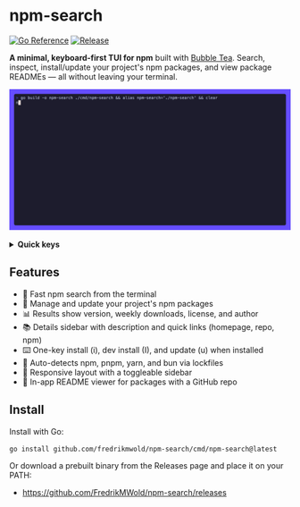 # npm-search

[![Go Reference](https://pkg.go.dev/badge/github.com/fredrikmwold/npm-search.svg)](https://pkg.go.dev/github.com/fredrikmwold/npm-search)
[![Release](https://img.shields.io/github/v/release/FredrikMWold/npm-search?sort=semver)](https://github.com/FredrikMWold/npm-search/releases)

**A minimal, keyboard-first TUI for npm** built with [Bubble Tea](https://github.com/charmbracelet/bubbletea). Search, inspect, install/update your project's npm packages, and view package READMEs — all without leaving your terminal.

![Demo](./demo.gif)


<details>
	<summary><strong>Quick keys</strong></summary>

| Context | Key | Action |
|---|---|---|
| Input | `Enter` | Run search for current query |
| Results | `↑`/`↓` | Move selection |
| Results | `Enter` | Toggle details sidebar for selected package |
| Results (sidebar open) | `r` | View README for selected package |
| Results | `i` | Install selected package |
| Results | `I` | Install as dev dependency |
| Results | `u` | Update selected package to latest (if installed) |
| Anywhere | `Tab` | Toggle focus between input and results |
| Anywhere | `Esc` | Clear input and show your project packages |
| Anywhere | `Ctrl+C` | Quit |

> Tip: The help footer updates based on what you can do at the moment.

</details>

## Features

- 🔎 Fast npm search from the terminal
- 🧰 Manage and update your project's npm packages
- 📊 Results show version, weekly downloads, license, and author
- 📚 Details sidebar with description and quick links (homepage, repo, npm)
- ⌨️ One-key install (i), dev install (I), and update (u) when installed
- 🧠 Auto-detects npm, pnpm, yarn, and bun via lockfiles
- 🧩 Responsive layout with a toggleable sidebar
- 📖 In-app README viewer for packages with a GitHub repo

## Install

Install with Go:

```sh
go install github.com/fredrikmwold/npm-search/cmd/npm-search@latest
```

Or download a prebuilt binary from the Releases page and place it on your PATH:

- https://github.com/FredrikMWold/npm-search/releases
